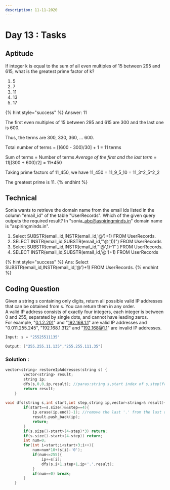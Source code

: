 ```yaml
---
description: 11-11-2020
---
```


# Day 13 : Tasks

## Aptitude

If integer k is equal to the sum of all even multiples of 15 between 295 and 615, what is the greatest prime factor of k?

1. 5
2. 7
3. 11
4. 13
5. 17

{% hint style="success" %}
Answer: 11  
  
The first even multiples of 15 between 295 and 615 are 300 and the last one is 600.

Thus, the terms are 300, 330, 360, ... 600.

Total number of terms = \[\(600 - 300\)/30\] + 1 = 11 terms

Sum of terms = Number of terms _Average of the first and the last term = 11_\[\(300 + 600\)/2\] = 11\*450

Taking prime factors of 11_450, we have 11_450 = 11_9_5_10 = 11_3^2_5^2_2

The greatest prime is 11.
{% endhint %}

## Technical

Sonia wants to retrieve the domain name from the email ids listed in the column "email\_id" of the table "UserRecords". Which of the given query outputs the required result? In "sonia\_abc@aspiringminds.in" domain name is "aspiringminds.in".

1. Select SUBSTR\(email\_id,INSTR\(email\_id,'@'\)+1\) FROM UserRecords.
2. SELECT INSTR\(email\_id,SUBSTR\(email\_id,"'@',1\)\)"\) FROM UserRecords
3. Select SUBSTR\(email\_id,INSTR\(email\_id,"'@',1\)-1" \) FROM UserRecords.
4. SELECT INSTR\(email\_id,SUBSTR\(email\_id,'@'\)+1\) FROM UserRecords

{% hint style="success" %}
Ans: Select SUBSTR\(email\_id,INSTR\(email\_id,'@'\)+1\) FROM UserRecords.
{% endhint %}

## Coding Question

Given a string s containing only digits, return all possible valid IP addresses that can be obtained from s. You can return them in any order.  
A valid IP address consists of exactly four integers, each integer is between 0 and 255, separated by single dots, and cannot have leading zeros.  
 For example, "[0.1.2.201](http://0.1.2.201/)" and "[192.168.1.1](http://192.168.1.1/)" are valid IP addresses and "0.011.255.245", "192.168.1.312" and "192.168@1.1" are invalid IP addresses.  


```cpp
Input: s = "25525511135"

Output: ["255.255.11.135","255.255.111.35"]
```

### Solution :

```cpp
vector<string> restoreIpAddresses(string s) {
        vector<string> result;
        string ip;
        dfs(s,0,0,ip,result); //paras:string s,start index of s,step(from0-3),intermediate ip,final result
        return result;
    }
    
void dfs(string s,int start,int step,string ip,vector<string>& result){
        if(start==s.size()&&step==4){
            ip.erase(ip.end()-1); //remove the last '.' from the last decimal number
            result.push_back(ip);
            return;
        }
        if(s.size()-start>(4-step)*3) return;
        if(s.size()-start<(4-step)) return;
        int num=0;
        for(int i=start;i<start+3;i++){
            num=num*10+(s[i]-'0');
            if(num<=255){
                ip+=s[i];
                dfs(s,i+1,step+1,ip+'.',result);
            }
            if(num==0) break;
        }
    }


```

